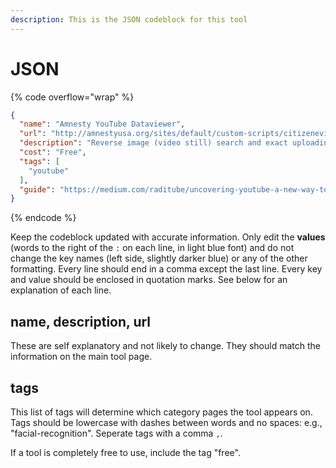 ```yaml
---
description: This is the JSON codeblock for this tool
---
```


# JSON

{% code overflow="wrap" %}
```json
{
  "name": "Amnesty YouTube Dataviewer",
  "url": "http://amnestyusa.org/sites/default/custom-scripts/citizenevidence",
  "description": "Reverse image (video still) search and exact uploading time. Here’s an Advanced Guide on Verifying Video Content.",
  "cost": "Free",
  "tags": [
    "youtube"
  ],
  "guide": "https://medium.com/raditube/uncovering-youtube-a-new-way-to-track-radical-communities-78b6c750a0a3"
}
```
{% endcode %}

Keep the codeblock updated with accurate information. Only edit the **values** (words to the right of the `:` on each line, in light blue font) and do not change the key names (left side, slightly darker blue) or any of the other formatting. Every line should end in a comma except the last line. Every key and value should be enclosed in quotation marks. See below for an explanation of each line.&#x20;

## name, description, url

These are self explanatory and not likely to change. They should match the information on the main tool page.

## tags

This list of tags will determine which category pages the tool appears on. Tags should be lowercase with dashes between words and no spaces: e.g., "facial-recognition". Seperate tags with a comma `,`.

If a tool is completely free to use, include the tag "free".

